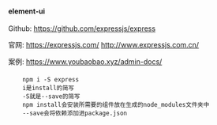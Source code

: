 #### element-ui

Github: https://github.com/expressjs/express

官网: https://expressjs.com/ 
      http://www.expressjs.com.cn/

案例: https://www.youbaobao.xyz/admin-docs/

#### 
```$shell
    npm i -S express
    i是install的简写
    -S就是--save的简写
    npm install会安装所需要的组件放在生成的node_modules文件夹中
    --save会将依赖添加进package.json
```
